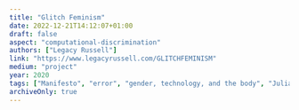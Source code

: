 ```yaml
---
title: "Glitch Feminism"
date: 2022-12-21T14:12:07+01:00
draft: false
aspect: "computational-discrimination"
authors: ["Legacy Russell"]
link: "https://www.legacyrussell.com/GLITCHFEMINISM"
medium: "project"
year: 2020
tags: ["Manifesto", "error", "gender, technology, and the body", "Juliana Huxtable, Sondra Perry, boychild, Victoria Sin, and Kia LaBeija"]
archiveOnly: true
---
```

